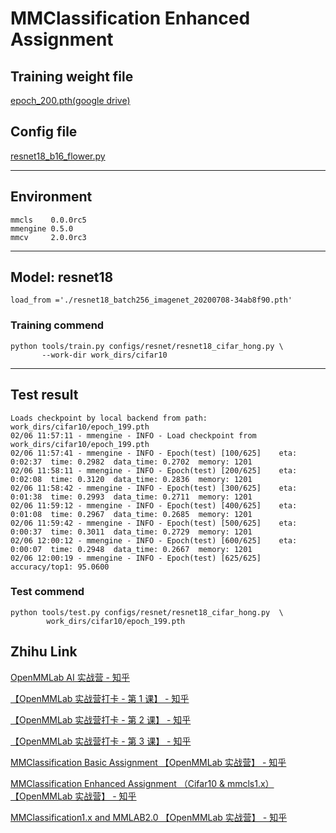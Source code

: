 # MMClassification Enhanced Assignment
## Training weight file
[epoch_200.pth(google drive)](https://drive.google.com/file/d/1hKHJL4h-KFrjmKVZ-Uzh5mE-UN8eoPLu/view?usp=sharing)

## Config file

[resnet18_b16_flower.py](https://github.com/chg0901/openmmlab-hong/blob/main/1.Enhanced/resnet18_cifar_hong.py)

------------------------------------------
## Environment
```
mmcls    0.0.0rc5
mmengine 0.5.0
mmcv     2.0.0rc3
```

------------------------------------------
## Model: resnet18
`load_from ='./resnet18_batch256_imagenet_20200708-34ab8f90.pth' `

### Training commend
```
python tools/train.py configs/resnet/resnet18_cifar_hong.py \
       --work-dir work_dirs/cifar10
```

------------------------------------------
## Test result
```
Loads checkpoint by local backend from path: work_dirs/cifar10/epoch_199.pth
02/06 11:57:11 - mmengine - INFO - Load checkpoint from work_dirs/cifar10/epoch_199.pth
02/06 11:57:41 - mmengine - INFO - Epoch(test) [100/625]    eta: 0:02:37  time: 0.2982  data_time: 0.2702  memory: 1201  
02/06 11:58:11 - mmengine - INFO - Epoch(test) [200/625]    eta: 0:02:08  time: 0.3120  data_time: 0.2836  memory: 1201  
02/06 11:58:42 - mmengine - INFO - Epoch(test) [300/625]    eta: 0:01:38  time: 0.2993  data_time: 0.2711  memory: 1201  
02/06 11:59:12 - mmengine - INFO - Epoch(test) [400/625]    eta: 0:01:08  time: 0.2967  data_time: 0.2685  memory: 1201  
02/06 11:59:42 - mmengine - INFO - Epoch(test) [500/625]    eta: 0:00:37  time: 0.3011  data_time: 0.2729  memory: 1201  
02/06 12:00:12 - mmengine - INFO - Epoch(test) [600/625]    eta: 0:00:07  time: 0.2948  data_time: 0.2667  memory: 1201  
02/06 12:00:19 - mmengine - INFO - Epoch(test) [625/625]  accuracy/top1: 95.0600 
```


### Test commend
```
python tools/test.py configs/resnet/resnet18_cifar_hong.py  \
        work_dirs/cifar10/epoch_199.pth 
```


## Zhihu Link

[OpenMMLab AI 实战营 - 知乎](https://www.zhihu.com/column/c_1605019904180232192)

[【OpenMMLab 实战营打卡 - 第 1 课】 - 知乎](https://zhuanlan.zhihu.com/p/602647839)

[【OpenMMLab 实战营打卡 - 第 2 课】 - 知乎](https://zhuanlan.zhihu.com/p/602953563)

[【OpenMMLab 实战营打卡 - 第 3 课】 - 知乎](https://zhuanlan.zhihu.com/p/603298807)

[MMClassification Basic Assignment 【OpenMMLab 实战营】 - 知乎](https://zhuanlan.zhihu.com/p/603442255)

[MMClassification Enhanced Assignment （Cifar10 & mmcls1.x）【OpenMMLab 实战营】 - 知乎](https://zhuanlan.zhihu.com/p/603633490)

[MMClassification1.x and MMLAB2.0 【OpenMMLab 实战营】 - 知乎](https://zhuanlan.zhihu.com/p/603854388)


